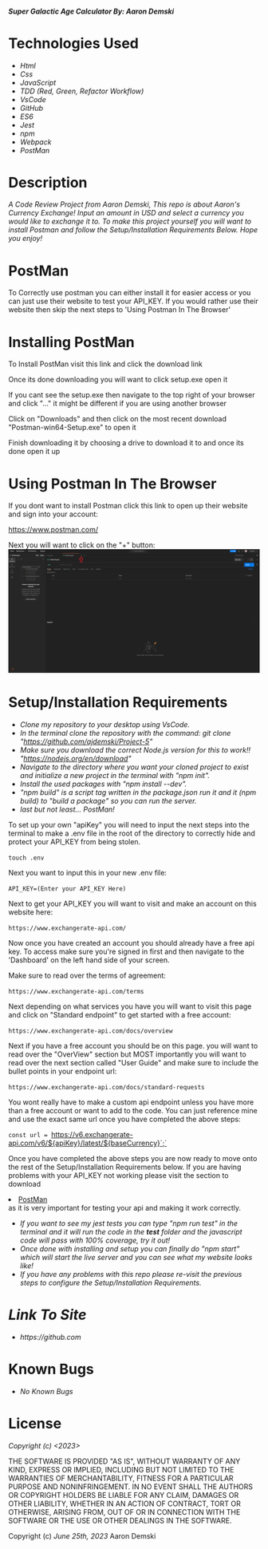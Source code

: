 #### _Super Galactic Age Calculator By: Aaron Demski_

# Technologies Used

* _Html_
* _Css_
* _JavaScript_
* _TDD (Red, Green, Refactor Workflow)_
* _VsCode_
* _GitHub_
* _ES6_
* _Jest_
* _npm_
* _Webpack_
* _PostMan_

# Description

_A Code Review Project from Aaron Demski, This repo is about Aaron's Currency Exchange! Input an amount in USD and select a currency you would like to exchange it to. To make this project yourself you will want to install Postman and follow the Setup/Installation Requirements Below. Hope you enjoy!_

# PostMan

To Correctly use postman you can either install it for easier access or you can just use their website to test your API_KEY. If you would rather use their website then skip the next steps to 'Using Postman In The Browser'

# Installing PostMan 

To Install PostMan visit this link and click the download link

Once its done downloading you will want to click setup.exe open it

If you cant see the setup.exe then navigate to the top right of your browser and click "..." it might be different if you are using another browser

Click on "Downloads" and then click on the most recent download "Postman-win64-Setup.exe" to open it

Finish downloading it by choosing a drive to download it to and once its done open it up

# Using Postman In The Browser

If you dont want to install Postman click this link to open up their website and sign into your account:

https://www.postman.com/

Next you will want to click on the "+" button:<br>
![Image](<src/assets/images/Screenshot 2023-07-09 150302.png>)

# Setup/Installation Requirements

* _Clone my repository to your desktop using VsCode._
* _In the terminal clone the repository with the command: git clone "https://github.com/ajdemski/Project-5"_
* _Make sure you download the correct Node.js version for this to work!! "https://nodejs.org/en/download"_
* _Navigate to the directory where you want your cloned project to exist and initialize a new project in the terminal with "npm init"._
* _Install the used packages with "npm install --dev"._
* _"npm build" is a script tag written in the package.json run it and it (npm build) to "build a package" so you can run the server._
* _last but not least... PostMan!_

To set up your own "apiKey" you will need to input the next steps into the terminal to make a .env file in the root of the directory to correctly hide and protect your API_KEY from being stolen.

`touch .env`

Next you want to input this in your new .env file:

`API_KEY=(Enter your API_KEY Here)`

Next to get your API_KEY you will want to visit and make an account on this website here:

`https://www.exchangerate-api.com/`

Now once you have created an account you should already have a free api key. To access make sure you're signed in first and then navigate to the 'Dashboard' on the left hand side of your screen.

Make sure to read over the terms of agreement:

`https://www.exchangerate-api.com/terms`

Next depending on what services you have you will want to visit this page and click on "Standard endpoint" to get started with a free account:

`https://www.exchangerate-api.com/docs/overview`

Next if you have a free account you should be on this page. you will want to read over the "OverView" section but MOST importantly you will want to read over the next section called "User Guide" and make sure to include the bullet points in your endpoint url:

`https://www.exchangerate-api.com/docs/standard-requests`


You wont really have to make a custom api endpoint unless you have more than a free account or want to add to the code. You can just reference mine and use the exact same url once you have completed the above steps:

`const url = `https://v6.exchangerate-api.com/v6/${apiKey}/latest/${baseCurrency}`;`

Once you have completed the above steps you are now ready to move onto the rest of the Setup/Installation Requirements below. If you are having problems with your API_KEY not working please visit the section to download <li><a href='#PostMan'>PostMan</a></li> as it is very important for testing your api and making it work correctly.

* _If you want to see my jest tests you can type "npm run test" in the terminal and it will run the code in the __test__ folder and the javascript code will pass with 100% coverage, try it out!_
* _Once done with installing and setup you can finally do "npm start" which will start the live server and you can see what my website looks like!_
* _If you have any problems with this repo please re-visit the previous steps to configure the Setup/Installation Requirements._

# _Link To Site_
 
* _https://github.com_

# Known Bugs

* _No Known Bugs_

# License

_Copyright (c) <2023> <Aaron Demski>_

THE SOFTWARE IS PROVIDED "AS IS", WITHOUT WARRANTY OF ANY KIND, EXPRESS OR
IMPLIED, INCLUDING BUT NOT LIMITED TO THE WARRANTIES OF MERCHANTABILITY,
FITNESS FOR A PARTICULAR PURPOSE AND NONINFRINGEMENT. IN NO EVENT SHALL THE
AUTHORS OR COPYRIGHT HOLDERS BE LIABLE FOR ANY CLAIM, DAMAGES OR OTHER
LIABILITY, WHETHER IN AN ACTION OF CONTRACT, TORT OR OTHERWISE, ARISING FROM,
OUT OF OR IN CONNECTION WITH THE SOFTWARE OR THE USE OR OTHER DEALINGS IN THE
SOFTWARE.

Copyright (c) _June 25th, 2023_ Aaron Demski